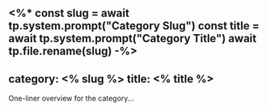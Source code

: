 <%*
const slug = await tp.system.prompt("Category Slug")
const title = await tp.system.prompt("Category Title")
await tp.file.rename(slug)
-%>
---
category: <% slug %>
title: <% title %>
---
One-liner overview for the category...